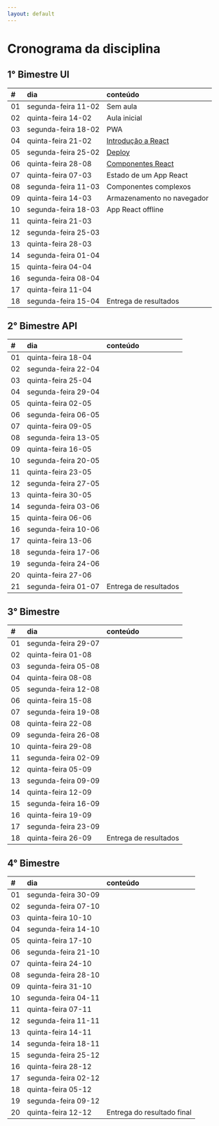 ```yaml
---
layout: default
---
```


# [](#header-1) Cronograma da disciplina

## [](#header-2) 1° Bimestre UI

| \#   | dia                 | conteúdo                                       |
| :--- | :------------------ | :--------------------------------------------- |
| 01   | segunda-feira 11-02 | Sem aula                                       |
| 02   | quinta-feira  14-02 | Aula inicial                                   |
| 03   | segunda-feira 18-02 | PWA                                            |
| 04   | quinta-feira  21-02 | [Introdução a React](react/react-01-intro)     |
| 05   | segunda-feira 25-02 | [Deploy](react/react-02-build)                 |
| 06   | quinta-feira  28-08 | [Componentes React](react/react-03-components) |
| 07   | quinta-feira  07-03 | Estado de um App React                         |
| 08   | segunda-feira 11-03 | Componentes complexos                      |
| 09   | quinta-feira  14-03 | Armazenamento no navegador                 |
| 10   | segunda-feira 18-03 | App React offline                          |
| 11   | quinta-feira  21-03 |                                            |
| 12   | segunda-feira 25-03 |                                            |
| 13   | quinta-feira  28-03 |                                            |
| 14   | segunda-feira 01-04 |                                            |
| 15   | quinta-feira  04-04 |                                            |
| 16   | segunda-feira 08-04 |                                            |
| 17   | quinta-feira  11-04 |                                            |
| 18   | segunda-feira 15-04 | Entrega de resultados                      |


## [](#header-2) 2° Bimestre API

| \#   | dia                 | conteúdo              |
| :--- | :------------------ | :-------------------- |
| 01   | quinta-feira  18-04 |                       |
| 02   | segunda-feira 22-04 |                       |
| 03   | quinta-feira  25-04 |                       |
| 04   | segunda-feira 29-04 |                       |
| 05   | quinta-feira  02-05 |                       |
| 06   | segunda-feira 06-05 |                       |
| 07   | quinta-feira  09-05 |                       |
| 08   | segunda-feira 13-05 |                       |
| 09   | quinta-feira  16-05 |                       |
| 10   | segunda-feira 20-05 |                       |
| 11   | quinta-feira  23-05 |                       |
| 12   | segunda-feira 27-05 |                       |
| 13   | quinta-feira  30-05 |                       |
| 14   | segunda-feira 03-06 |                       |
| 15   | quinta-feira  06-06 |                       |
| 16   | segunda-feira 10-06 |                       |
| 17   | quinta-feira  13-06 |                       |
| 18   | segunda-feira 17-06 |                       |
| 19   | segunda-feira 24-06 |                       |
| 20   | quinta-feira  27-06 |                       |
| 21   | segunda-feira 01-07 | Entrega de resultados |


## [](#header-2) 3° Bimestre

| \#   | dia                 | conteúdo              |
| :--- | :------------------ | :-------------------- |
| 01   | segunda-feira 29-07 |                       |
| 02   | quinta-feira  01-08 |                       |
| 03   | segunda-feira 05-08 |                       |
| 04   | quinta-feira  08-08 |                       |
| 05   | segunda-feira 12-08 |                       |
| 06   | quinta-feira  15-08 |                       |
| 07   | segunda-feira 19-08 |                       |
| 08   | quinta-feira  22-08 |                       |
| 09   | segunda-feira 26-08 |                       |
| 10   | quinta-feira  29-08 |                       |
| 11   | segunda-feira 02-09 |                       |
| 12   | quinta-feira  05-09 |                       |
| 13   | segunda-feira 09-09 |                       |
| 14   | quinta-feira  12-09 |                       |
| 15   | segunda-feira 16-09 |                       |
| 16   | quinta-feira  19-09 |                       |
| 17   | segunda-feira 23-09 |                       |
| 18   | quinta-feira  26-09 | Entrega de resultados |


## [](#header-2) 4° Bimestre

| \#   | dia                 | conteúdo                   |
| :--- | :------------------ | :------------------------- |
| 01   | segunda-feira 30-09 |                            |
| 02   | segunda-feira 07-10 |                            |
| 03   | quinta-feira  10-10 |                            |
| 04   | segunda-feira 14-10 |                            |
| 05   | quinta-feira  17-10 |                            |
| 06   | segunda-feira 21-10 |                            |
| 07   | quinta-feira  24-10 |                            |
| 08   | segunda-feira 28-10 |                            |
| 09   | quinta-feira  31-10 |                            |
| 10   | segunda-feira 04-11 |                            |
| 11   | quinta-feira  07-11 |                            |
| 12   | segunda-feira 11-11 |                            |
| 13   | quinta-feira  14-11 |                            |
| 14   | segunda-feira 18-11 |                            |
| 15   | segunda-feira 25-12 |                            |
| 16   | quinta-feira  28-12 |                            |
| 17   | segunda-feira 02-12 |                            |
| 18   | quinta-feira  05-12 |                            |
| 19   | segunda-feira 09-12 |                            |
| 20   | quinta-feira  12-12 | Entrega do resultado final |
